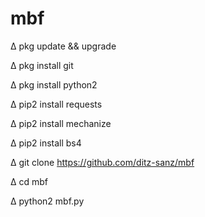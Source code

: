 # mbf
∆ pkg update && upgrade

∆ pkg install git

∆ pkg install python2

∆ pip2 install requests

∆ pip2 install mechanize

∆ pip2 install bs4

∆ git clone https://github.com/ditz-sanz/mbf

∆ cd mbf

∆ python2 mbf.py
